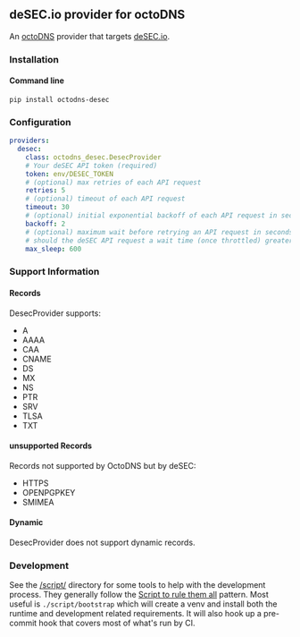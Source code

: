 ## deSEC.io provider for octoDNS

An [octoDNS](https://github.com/octodns/octodns/) provider that targets [deSEC.io](https://desec.readthedocs.io/en/latest/dns/domains.html).

### Installation

#### Command line

```
pip install octodns-desec
```

### Configuration

```yaml
providers:
  desec:
    class: octodns_desec.DesecProvider
    # Your deSEC API token (required)
    token: env/DESEC_TOKEN
    # (optional) max retries of each API request
    retries: 5
    # (optional) timeout of each API request
    timeout: 30
    # (optional) initial exponential backoff of each API request in seconds
    backoff: 2
    # (optional) maximum wait before retrying an API request in seconds
    # should the deSEC API request a wait time (once throttled) greater than this, this provider will fail
    max_sleep: 600
```

### Support Information

#### Records

DesecProvider supports:

- A
- AAAA
- CAA
- CNAME
- DS
- MX
- NS
- PTR
- SRV
- TLSA
- TXT

#### unsupported Records

Records not supported by OctoDNS but by deSEC:

- HTTPS
- OPENPGPKEY
- SMIMEA

#### Dynamic

DesecProvider does not support dynamic records.

### Development

See the [/script/](/script/) directory for some tools to help with the development process. They generally follow the [Script to rule them all](https://github.com/github/scripts-to-rule-them-all) pattern. Most useful is `./script/bootstrap` which will create a venv and install both the runtime and development related requirements. It will also hook up a pre-commit hook that covers most of what's run by CI.

